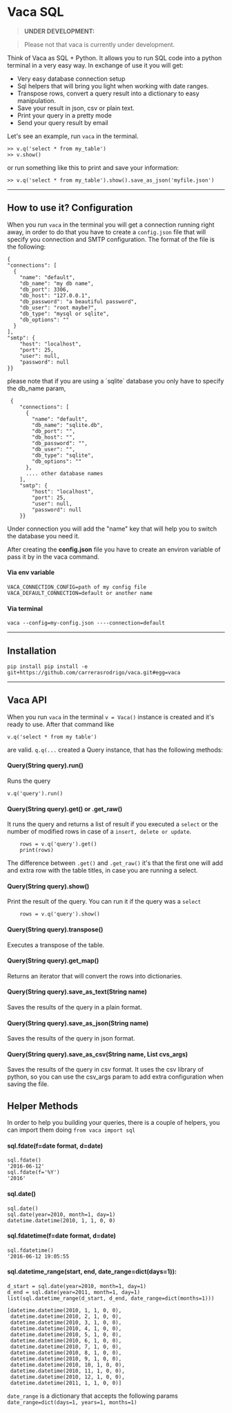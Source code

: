 Vaca SQL
===================


> **UNDER DEVELOPMENT:**

> Please not that vaca is currently under development.


Think of Vaca as SQL + Python. It allows you to run SQL code into a python terminal in a very easy way. In exchange of use it you will get:
- Very easy database connection setup
- Sql helpers that will bring you light when working with date ranges.
- Transpose rows, convert a query result into a dictionary to easy manipulation.
- Save your result in json, csv or plain text.
- Print your query in a pretty mode
- Send your query result by email

Let's see an example, run `vaca` in the terminal.

    >> v.q('select * from my_table')
    >> v.show()

or run something like this to print and save your information:

    >> v.q('select * from my_table').show().save_as_json('myfile.json')

----------

How to use it? Configuration
-------------

When you run `vaca` in the terminal you will get a connection running right away, in order to do that you have to create a `config.json` file that will specify you connection and SMTP configuration. The format of the file is the following:

    {
    "connections": [
      {
        "name": "default",
        "db_name": "my db name",
        "db_port": 3306,
        "db_host": "127.0.0.1",
        "db_password": "a beautiful password",
        "db_user": "root maybe?",
        "db_type": "mysql or sqlite",
        "db_options": ""
      }
    ],
    "smtp": {
        "host": "localhost",
        "port": 25,
        "user": null,
        "password": null
    }}

please note that if you are using a ´sqlite´ database you only have to specify the db_name param,

     {
        "connections": [
          {
            "name": "default",
            "db_name": "sqlite.db",
            "db_port": "",
            "db_host": "",
            "db_password": "",
            "db_user": "",
            "db_type": "sqlite",
            "db_options": ""
          },
          .... other database names
        ],
        "smtp": {
            "host": "localhost",
            "port": 25,
            "user": null,
            "password": null
        }}

Under connection you will add the "name" key that will help you to switch the database you need it.

After creating the **config.json** file you have to create an environ variable of pass it by in the vaca command.

#### Via env variable
    VACA_CONNECTION_CONFIG=path of my config file
    VACA_DEFAULT_CONNECTION=default or another name

#### Via terminal
    vaca --config=my-config.json ----connection=default

-------

Installation
-------------
    pip install pip install -e git+https://github.com/carrerasrodrigo/vaca.git#egg=vaca

----------

Vaca API
-------------

When you run `vaca` in the terminal `v = Vaca()` instance is created and it's ready to use. After that command like

    v.q('select * from my table')

are valid. `q.q(...` created a Query instance, that has the following methods:

#### Query(String query).run()
Runs the query

    v.q('query').run()

#### Query(String query).get() or .get_raw()
It runs the query and returns a list of result if you executed a `select` or the number of modified rows in case of a `insert, delete or update`.

        rows = v.q('query').get()
        print(rows)

The difference between `.get()` and `.get_raw()` it's that the first one will add and extra row with the table titles, in case you are running a select.

#### Query(String query).show()
Print the result of the query. You can run it if the query was a `select`

        rows = v.q('query').show()

#### Query(String query).transpose()
Executes a transpose of the table.

#### Query(String query).get_map()
Returns an iterator that will convert the rows into dictionaries.

#### Query(String query).save_as_text(String name)
Saves the results of the query in a plain format.

#### Query(String query).save_as_json(String name)
Saves the results of the query in json format.

#### Query(String query).save_as_csv(String name, List cvs_args)
Saves the results of the query in csv format.  It uses the csv library of python, so you can use the csv_args param to add extra configuration when saving the file.


Helper Methods
-------------
In order to help you building your queries, there is a couple of helpers, you can import them doing `from vaca import sql`

#### sql.fdate(f=date format, d=date)

    sql.fdate()
    '2016-06-12'
    sql.fdate(f='%Y')
    '2016'

#### sql.date()
    sql.date()
    sql.date(year=2010, month=1, day=1)
    datetime.datetime(2010, 1, 1, 0, 0)


#### sql.fdatetime(f=date format, d=date)
    sql.fdatetime()
    '2016-06-12 19:05:55


#### sql.datetime_range(start, end, date_range=dict(days=1)):
    d_start = sql.date(year=2010, month=1, day=1)
    d_end = sql.date(year=2011, month=1, day=1)
    list(sql.datetime_range(d_start, d_end, date_range=dict(months=1)))

    [datetime.datetime(2010, 1, 1, 0, 0),
     datetime.datetime(2010, 2, 1, 0, 0),
     datetime.datetime(2010, 3, 1, 0, 0),
     datetime.datetime(2010, 4, 1, 0, 0),
     datetime.datetime(2010, 5, 1, 0, 0),
     datetime.datetime(2010, 6, 1, 0, 0),
     datetime.datetime(2010, 7, 1, 0, 0),
     datetime.datetime(2010, 8, 1, 0, 0),
     datetime.datetime(2010, 9, 1, 0, 0),
     datetime.datetime(2010, 10, 1, 0, 0),
     datetime.datetime(2010, 11, 1, 0, 0),
     datetime.datetime(2010, 12, 1, 0, 0),
     datetime.datetime(2011, 1, 1, 0, 0)]

`date_range` is a dictionary that accepts the following params `date_range=dict(days=1, years=1, months=1)`
